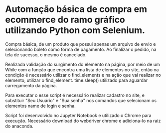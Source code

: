 # Automação básica de compra em ecommerce do ramo gráfico utilizando Python com Selenium.

Compra básica, de um produto que possui apenas um arquivo de envio e selecionando boleto como forma de pagamento. Ao finalizar o pedido, na tela de sucesso, o mesmo é cancelado.

Realizada validação do surgimento do elemento na página, por meio de um While com a função que encontra uma lista de elementos no site, então na condição é necessário utilizar o find_elements e na ação que vai realizar no elemento, utilizar o find_element.
time.sleep() utilizado para aguardar carregamento da página.

Para executar o esse script é necessário realizar cadastro no site, e substituir "Seu Usuário" e "Sua senha" nos comandos que selecionam os elementos name de login e senha.

Script foi desenvolvido no Jupyter Notebook e utilizado o Chrome para execução. Necessário download do webdriver chrome e adiciona-lo na raiz do anaconda.
